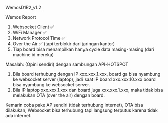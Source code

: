 WemosD1R2_v1.2

Wemos Report

1. Websocket Client ✅
2. WiFi Manager ✅
3. Network Protocol Time ✅
4. Over the Air ✅ (tapi terblokir dari jaringan kantor)
5. Tiap board bisa menampilkan hanya cycle data masing-masing (dari machine id mereka)

Masalah:
(Opini sendiri) dengan sambungan API-HOTSPOT
1. Bila board terhubung dengan IP xxx.xxx.1.xxx, board ga bisa nyambung ke websocket server (laptop),
jadi saat IP board xxx.xxx.10.xxx board bisa nyambung ke websocket server.
2. Bila IP laptop xxx.xxx.1.xxx dan board juga xxx.xxx.1.xxx, maka tidak bisa melakukan OTA (over the air) dengan board.

Kemarin coba pake AP sendiri (tidak terhubung internet), OTA bisa dilakukan, Websocket bisa terhubung tapi langsung terputus
karena tidak ada internet. 